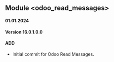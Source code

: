 ## Module <odoo_read_messages>

#### 01.01.2024
#### Version 16.0.1.0.0
#### ADD
- Initial commit for Odoo Read Messages.
